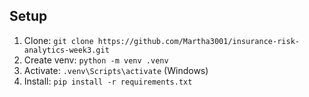 ## Setup
1. Clone: `git clone https://github.com/Martha3001/insurance-risk-analytics-week3.git`
2. Create venv: `python -m venv .venv`
3. Activate: `.venv\Scripts\activate` (Windows)
4. Install: `pip install -r requirements.txt`
